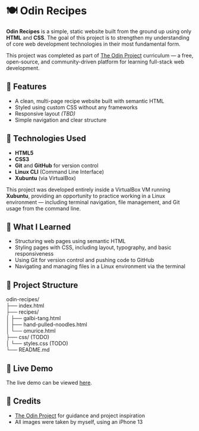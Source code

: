 # 🍽️ Odin Recipes

**Odin Recipes** is a simple, static website built from the ground up using only **HTML** and **CSS**. The goal of this project is to strengthen my understanding of core web development technologies in their most fundamental form.

This project was completed as part of [The Odin Project](https://www.theodinproject.com/) curriculum — a free, open-source, and community-driven platform for learning full-stack web development.

## 🍜 Features

- A clean, multi-page recipe website built with semantic HTML
- Styled using custom CSS without any frameworks
- Responsive layout *(TBD)*
- Simple navigation and clear structure

## 🥢 Technologies Used

- **HTML5**
- **CSS3**
- **Git** and **GitHub** for version control
- **Linux CLI** (Command Line Interface)
- **Xubuntu** (via VirtualBox)

This project was developed entirely inside a VirtualBox VM running **Xubuntu**, providing an opportunity to practice working in a Linux environment — including terminal navigation, file management, and Git usage from the command line.

## 🍬 What I Learned

- Structuring web pages using semantic HTML
- Styling pages with CSS, including layout, typography, and basic responsiveness
- Using Git for version control and pushing code to GitHub
- Navigating and managing files in a Linux environment via the terminal

## 🍰 Project Structure

odin-recipes/ \
├── index.html \
├── recipes/  \
│ ├── galbi-tang.html  \
│ ├── hand-pulled-noodles.html  \
│ └── omurice.html  \
├── css/  (TODO) \
│ └── styles.css (TODO)  \
└── README.md 

## 🔗 Live Demo

The live demo can be viewed [here](https://lilnerddev.github.io/odin-recipes/).

## 🍰 Credits

- [The Odin Project](https://www.theodinproject.com/) for guidance and project inspiration
- All images were taken by myself, using an iPhone 13

